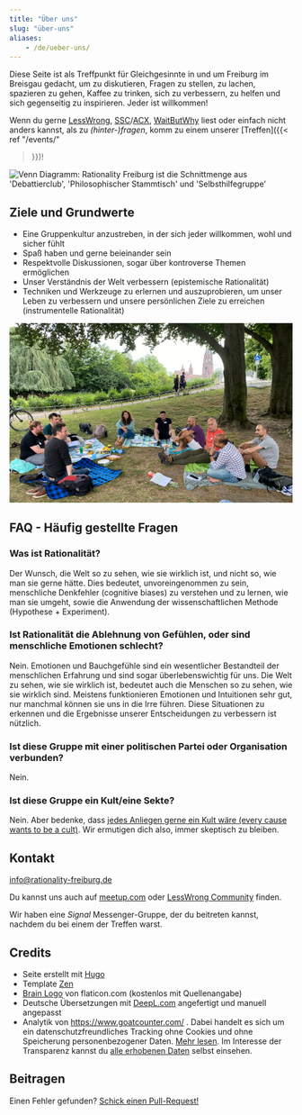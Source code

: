 ```yaml
---
title: "Über uns"
slug: "über-uns"
aliases:
    - /de/ueber-uns/
---
```


Diese Seite ist als Treffpunkt für Gleichgesinnte in und um Freiburg im
Breisgau gedacht, um zu diskutieren, Fragen zu stellen, zu lachen, spazieren zu
gehen, Kaffee zu trinken, sich zu verbessern, zu helfen und sich gegenseitig zu
inspirieren. Jeder ist willkommen!

<!--more-->

Wenn du gerne [LessWrong](https://www.lesswrong.com/),
[SSC](https://slatestarcodex.com/)/[ACX](https://astralcodexten.substack.com/),
[WaitButWhy](https://waitbutwhy.com/) liest oder einfach nicht anders kannst,
als zu _(hinter-)fragen_, komm zu einem unserer [Treffen]({{< ref "/events/"
>}})!

![Venn Diagramm: Rationality Freiburg ist die Schnittmenge aus 'Debattierclub',
'Philosophischer Stammtisch' und
'Selbsthilfegruppe'](about-venn-diagram-400-de.png "Venn Diagramm: Rationality
Freiburg ist die Schnittmenge aus 'Debattierclub', 'Philosophischer Stammtisch'
und 'Selbsthilfegruppe'")


## Ziele und Grundwerte

* Eine Gruppenkultur anzustreben, in der sich jeder willkommen, wohl und
  sicher fühlt
* Spaß haben und gerne beieinander sein
* Respektvolle Diskussionen, sogar über kontroverse Themen ermöglichen
* Unser Verständnis der Welt verbessern (epistemische Rationalität)
* Techniken und Werkzeuge zu erlernen und auszuprobieren, um unser Leben zu
  verbessern und unsere persönlichen Ziele zu erreichen (instrumentelle
  Rationalität)

!['Rationality Freiburg' Gruppe vertieft in der Diskussion im Stadtgarten](rationality-freiburg-group.jpg
"'Rationality Freiburg' Gruppe vertieft in der Diskussion im Stadtgarten")


## FAQ - Häufig gestellte Fragen

### Was ist Rationalität?

Der Wunsch, die Welt so zu sehen, wie sie wirklich ist, und nicht so, wie man
sie gerne hätte. Dies bedeutet, unvoreingenommen zu sein, menschliche
Denkfehler (cognitive biases) zu verstehen und zu lernen, wie man sie umgeht,
sowie die Anwendung der wissenschaftlichen Methode (Hypothese + Experiment).

### Ist Rationalität die Ablehnung von Gefühlen, oder sind menschliche Emotionen schlecht?

Nein. Emotionen und Bauchgefühle sind ein wesentlicher Bestandteil der
menschlichen Erfahrung und sind sogar überlebenswichtig für uns. Die Welt zu
sehen, wie sie wirklich ist, bedeutet auch die Menschen so zu sehen, wie sie
wirklich sind. Meistens funktionieren Emotionen und Intuitionen sehr gut, nur
manchmal können sie uns in die Irre führen. Diese Situationen zu erkennen und
die Ergebnisse unserer Entscheidungen zu verbessern ist nützlich.

### Ist diese Gruppe mit einer politischen Partei oder Organisation verbunden?

Nein.

### Ist diese Gruppe ein Kult/eine Sekte?

Nein. Aber bedenke, dass [jedes Anliegen gerne ein Kult wäre (every cause wants
to be a
cult)](https://www.lesswrong.com/posts/yEjaj7PWacno5EvWa/every-cause-wants-to-be-a-cult).
Wir ermutigen dich also, immer skeptisch zu bleiben.


## Kontakt

info@rationality-freiburg.de

Du kannst uns auch auf
[meetup.com](https://www.meetup.com/rationality-freiburg/) oder [LessWrong
Community](https://www.lesswrong.com/groups/fFZZ2Ywzsab86EESY) finden.

Wir haben eine _Signal_ Messenger-Gruppe, der du beitreten kannst, nachdem du
bei einem der Treffen warst.

## Credits

* Seite erstellt mit [Hugo](https://gohugo.io)
* Template [Zen](https://github.com/frjo/hugo-theme-zen)
* [Brain Logo](https://www.flaticon.com/premium-icon/brain_3288930) von
  flaticon.com (kostenlos mit Quellenangabe)
* Deutsche Übersetzungen mit [DeepL.com](https://www.deepl.com) angefertigt und
  manuell angepasst
* Analytik von https://www.goatcounter.com/ . Dabei handelt es sich um ein
  datenschutzfreundliches Tracking ohne Cookies und ohne Speicherung
  personenbezogener Daten. [Mehr lesen](https://www.goatcounter.com/help/gdpr).
  Im Interesse der Transparenz kannst du
  [alle erhobenen Daten](https://rationality-freiburg.goatcounter.com/) selbst
  einsehen.

## Beitragen

Einen Fehler gefunden? [Schick einen Pull-Request!](https://github.com/omarkohl/rationality-freiburg.de)
